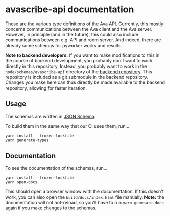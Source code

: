 # avascribe-api documentation

These are the various type definitions of the Ava API.
Currently, this mostly concerns communications between the Ava client and the Ava server.
However, in principle (and in the future), this could also include communications between e.g. API and room server.
And indeed, there are already some schemas for pyworker works and results.

**Note to backend developers:**
If you want to make modifications to this in the course of backend development,
you probably don't want to work directly in this repository.
Instead, you probably want to work in the `node/schemas/avascribe-api` directory of the [backend repository](https://github.com/AvaHQ/backend).
This repository is included as a git submodule in the backend repository.
Changes you make here can thus directly be made available to the backend repository, allowing for faster iteration.

## Usage

The schemas are written in [JSON Schema](https://json-schema.org/).

To build them in the same way that our CI uses them, run...

```terminal
yarn install --frozen-lockfile
yarn generate-types
```

## Documentation

To see the documentation of the schemas, run...

```terminal
yarn install --frozen-lockfile
yarn open-docs
```

This should open a browser window with the documentation.
If this doesn't work, you can also open the `build/docs/index.html` file manually.
**Note:** the documentation will not hot-reload, so you'll have to run `yarn generate-docs` again if you make changes to the schemas.
